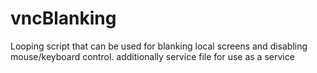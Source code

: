 # vncBlanking
Looping script that can be used for blanking local screens and disabling mouse/keyboard control.
additionally service file for use as a service
